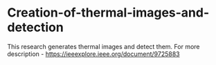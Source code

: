 # Creation-of-thermal-images-and-detection
This research generates thermal images and detect them. For more description - https://ieeexplore.ieee.org/document/9725883
